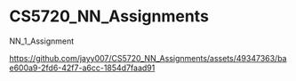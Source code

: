# CS5720_NN_Assignments

NN_1_Assignment

https://github.com/jayy007/CS5720_NN_Assignments/assets/49347363/bae600a9-2fd6-42f7-a6cc-1854d7faad91

